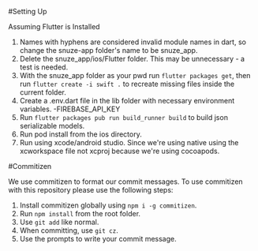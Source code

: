 #Setting Up

Assuming Flutter is Installed
1. Names with hyphens are considered invalid module names in dart, so change the snuze-app folder's name to be snuze_app.
2. Delete the snuze_app/ios/Flutter folder. This may be unnecessary - a test is needed.
3. With the snuze_app folder as your pwd run `flutter packages get`, then run `flutter create -i swift .` to recreate missing files inside the current folder.
4. Create a .env.dart file in the lib folder with necessary environment variables.
    -FIREBASE_API_KEY
5. Run `flutter packages pub run build_runner build` to build json serializable models.
6. Run pod install from the ios directory.
7. Run using xcode/android studio. Since we're using native  using the xcworkspace file not xcproj because we're using cocoapods.

#Commitizen

We use commitizen to format our commit messages. To use commitizen with this repository please use the following steps:
1. Install commitizen globally using `npm i -g commitizen`.
2. Run `npm install` from the root folder.
3. Use `git add` like normal.
4. When committing, use `git cz`.
5. Use the prompts to write your commit message.
